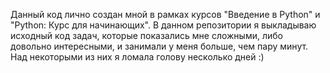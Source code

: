 
Данный код лично создан мной в рамках курсов "Введение в Python" и "Python: Курс для начинающих". В данном репозитории я выкладываю исходный код задач, которые показались мне сложными, либо довольно интересными, и занимали у меня больше, чем пару минут. Над некоторыми из них я ломала голову несколько дней :)
